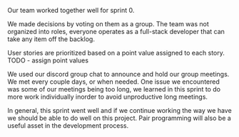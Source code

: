 Our team worked together well for sprint 0.

We made decisions by voting on them as a group. The team was not organized into roles, everyone operates as a full-stack developer that can take any item off the backlog.

User stories are prioritized based on a point value assigned to each story. TODO - assign point values

We used our discord group chat to announce and hold our group meetings. We met every couple days, or when needed. One issue we encountered was some of our meetings being too long, we learned in this sprint to do more work individually inorder to avoid unproductive long meetings.

In general, this sprint went well and if we continue working the way we have we should be able to do well on this project. Pair programming will also be a useful asset in the development process.
